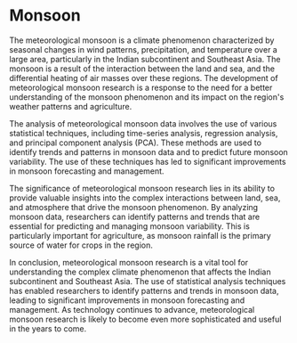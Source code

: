 # Monsoon

The meteorological monsoon is a climate phenomenon characterized by seasonal changes in wind patterns, precipitation, and temperature over a large area, particularly in the Indian subcontinent and Southeast Asia. The monsoon is a result of the interaction between the land and sea, and the differential heating of air masses over these regions. The development of meteorological monsoon research is a response to the need for a better understanding of the monsoon phenomenon and its impact on the region's weather patterns and agriculture.

The analysis of meteorological monsoon data involves the use of various statistical techniques, including time-series analysis, regression analysis, and principal component analysis (PCA). These methods are used to identify trends and patterns in monsoon data and to predict future monsoon variability. The use of these techniques has led to significant improvements in monsoon forecasting and management.

The significance of meteorological monsoon research lies in its ability to provide valuable insights into the complex interactions between land, sea, and atmosphere that drive the monsoon phenomenon. By analyzing monsoon data, researchers can identify patterns and trends that are essential for predicting and managing monsoon variability. This is particularly important for agriculture, as monsoon rainfall is the primary source of water for crops in the region.

In conclusion, meteorological monsoon research is a vital tool for understanding the complex climate phenomenon that affects the Indian subcontinent and Southeast Asia. The use of statistical analysis techniques has enabled researchers to identify patterns and trends in monsoon data, leading to significant improvements in monsoon forecasting and management. As technology continues to advance, meteorological monsoon research is likely to become even more sophisticated and useful in the years to come.